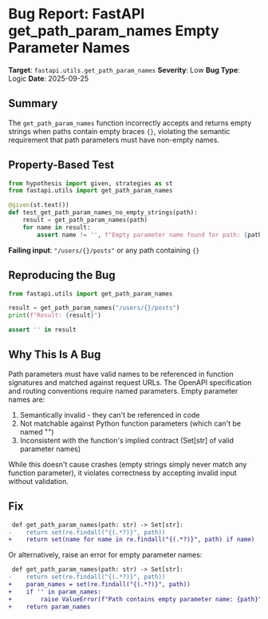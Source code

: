 # Bug Report: FastAPI get_path_param_names Empty Parameter Names

**Target**: `fastapi.utils.get_path_param_names`
**Severity**: Low
**Bug Type**: Logic
**Date**: 2025-09-25

## Summary

The `get_path_param_names` function incorrectly accepts and returns empty strings when paths contain empty braces `{}`, violating the semantic requirement that path parameters must have non-empty names.

## Property-Based Test

```python
from hypothesis import given, strategies as st
from fastapi.utils import get_path_param_names

@given(st.text())
def test_get_path_param_names_no_empty_strings(path):
    result = get_path_param_names(path)
    for name in result:
        assert name != '', f"Empty parameter name found for path: {path!r}"
```

**Failing input**: `"/users/{}/posts"` or any path containing `{}`

## Reproducing the Bug

```python
from fastapi.utils import get_path_param_names

result = get_path_param_names("/users/{}/posts")
print(f"Result: {result}")

assert '' in result
```

## Why This Is A Bug

Path parameters must have valid names to be referenced in function signatures and matched against request URLs. The OpenAPI specification and routing conventions require named parameters. Empty parameter names are:

1. Semantically invalid - they can't be referenced in code
2. Not matchable against Python function parameters (which can't be named "")
3. Inconsistent with the function's implied contract (Set[str] of valid parameter names)

While this doesn't cause crashes (empty strings simply never match any function parameter), it violates correctness by accepting invalid input without validation.

## Fix

```diff
 def get_path_param_names(path: str) -> Set[str]:
-    return set(re.findall("{(.*?)}", path))
+    return set(name for name in re.findall("{(.*?)}", path) if name)
```

Or alternatively, raise an error for empty parameter names:

```diff
 def get_path_param_names(path: str) -> Set[str]:
-    return set(re.findall("{(.*?)}", path))
+    param_names = set(re.findall("{(.*?)}", path))
+    if '' in param_names:
+        raise ValueError(f"Path contains empty parameter name: {path}")
+    return param_names
```
